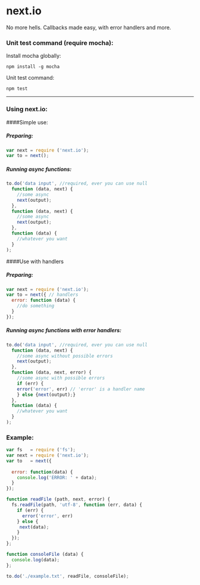 # next.io
No more hells. Callbacks made easy, with error handlers and more.

### Unit test command (require mocha):

Install mocha globally:
```
npm install -g mocha
```

Unit test command:
```
npm test
```
-------------------

### Using next.io:

####Simple use:

##### Preparing:
``` javascript
var next = require ('next.io');
var to = next();
```

##### Running async functions:

``` javascript
to.do('data input', //required, ever you can use null
  function (data, next) {
    //some async
    next(output);
  },
  function (data, next) {
    //some async
    next(output);
  },
  function (data) {
    //whatever you want
  }
);
```

####Use with handlers

##### Preparing:

``` javascript
var next = require ('next.io');
var to = next({ // handlers
  error: function (data) {
    //do something
  }
});
```

##### Running async functions with error handlers:

``` javascript
to.do('data input', //required, ever you can use null
  function (data, next) {
    //some async without possible errors
    next(output);
  },
  function (data, next, error) {
    //some async with possible errors
    if (err) {
    error('error', err) // 'error' is a handler name
    } else {next(output);}
  },
  function (data) {
    //whatever you want
  }
);
```

### Example:

``` javascript
var fs   = require ('fs');
var next = require ('next.io');
var to   = next({
  
  error: function(data) {
    console.log('ERROR: ' + data);
  }
});

function readFile (path, next, error) {
  fs.readFile(path, 'utf-8', function (err, data) {
    if (err) {
      error('error', err)
    } else {
     next(data);
    }
  });
};

function consoleFile (data) {
  console.log(data);
};

to.do('./example.txt', readFile, consoleFile);
```
